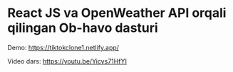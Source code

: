 # React JS va OpenWeather API orqali qilingan Ob-havo dasturi

Demo:
https://tiktokclone1.netlify.app/

Video dars:
https://youtu.be/Yicys71HfYI
